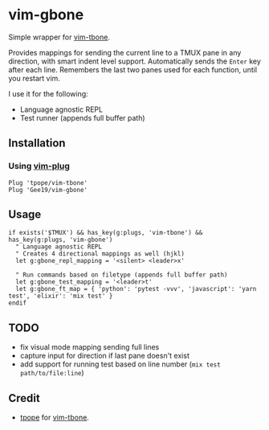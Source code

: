 # vim-gbone

Simple wrapper for [vim-tbone](https://github.com/tpope/vim-tbone).

Provides mappings for sending the current line to a TMUX pane in any direction, with smart indent level support. Automatically sends the `Enter` key after each line. Remembers the last two panes used for each function, until you restart vim.

I use it for the following:
- Language agnostic REPL
- Test runner (appends full buffer path)

## Installation

### Using [vim-plug](https://github.com/junegunn/vim-plug)

```vim
Plug 'tpope/vim-tbone'
Plug 'Gee19/vim-gbone'
```

## Usage

```vim
if exists('$TMUX') && has_key(g:plugs, 'vim-tbone') && has_key(g:plugs, 'vim-gbone')
  " Language agnostic REPL
  " Creates 4 directional mappings as well (hjkl)
  let g:gbone_repl_mapping = '<silent> <leader>x'

  " Run commands based on filetype (appends full buffer path)
  let g:gbone_test_mapping = '<leader>t'
  let g:gbone_ft_map = { 'python': 'pytest -vvv', 'javascript': 'yarn test', 'elixir': 'mix test' }
endif
```

## TODO
- fix visual mode mapping sending full lines
- capture input for direction if last pane doesn't exist
- add support for running test based on line number (`mix test path/to/file:line`)

## Credit

- [tpope](https://github.com/tpope) for [vim-tbone](https://github.com/tpope/vim-tbone).
